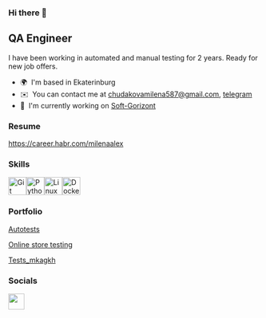 ### Hi there 👋

QA Engineer
-----------

I have been working in automated and manual testing for 2 years. Ready for new job offers.

* 🌍  I'm based in Ekaterinburg
* ✉️  You can contact me at [chudakovamilena587@gmail.com](mailto:chudakovamilena587@gmail.com), [telegram](http://t.me/LeviAckerman587)
* 🚀  I'm currently working on [Soft-Gorizont](https://soft-gorizont.ru/)

### Resume

https://career.habr.com/milenaalex


### Skills


<p align="left">
<a href="https://git-scm.com/" target="_blank" rel="noreferrer"><img src="https://raw.githubusercontent.com/danielcranney/readme-generator/main/public/icons/skills/git-colored.svg" width="36" height="36" alt="Git" /></a><a href="https://www.python.org/" target="_blank" rel="noreferrer"><img src="https://raw.githubusercontent.com/danielcranney/readme-generator/main/public/icons/skills/python-colored.svg" width="36" height="36" alt="Python" /></a><a href="https://www.linux.org" target="_blank" rel="noreferrer"><img src="https://raw.githubusercontent.com/danielcranney/readme-generator/main/public/icons/skills/linux-colored.svg" width="36" height="36" alt="Linux" /></a><a href="https://www.docker.com/" target="_blank" rel="noreferrer"><img src="https://raw.githubusercontent.com/danielcranney/readme-generator/main/public/icons/skills/docker-colored.svg" width="36" height="36" alt="Docker" /></a>
</p>

### Portfolio

[Autotests](https://github.com/MilenaChud/AutoTests)

[Online store testing](https://github.com/MilenaChud/qa-engineer-project-84)

[Tests_mkagkh](https://github.com/MilenaChud/tests_mkagkh)


### Socials

<p align="left"> <a href="https://www.github.com/MilenaChud" target="_blank" rel="noreferrer"> <picture> <source media="(prefers-color-scheme: dark)" srcset="https://raw.githubusercontent.com/danielcranney/readme-generator/main/public/icons/socials/github-dark.svg" /> <source media="(prefers-color-scheme: light)" srcset="https://raw.githubusercontent.com/danielcranney/readme-generator/main/public/icons/socials/github.svg" /> <img src="https://raw.githubusercontent.com/danielcranney/readme-generator/main/public/icons/socials/github.svg" width="32" height="32" /> </picture> </a></p>
